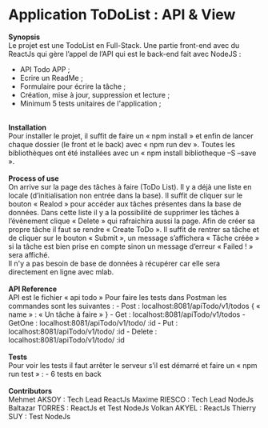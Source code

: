 # Application ToDoList : API & View
<b>Synopsis</b>
<br>
Le projet est une TodoList	en Full-Stack. Une partie front-end avec du ReactJs qui gère l’appel de l’API qui est le back-end fait avec NodeJS : 
- API Todo APP ;
- Ecrire un ReadMe ;
- Formulaire pour écrire la tâche ;
- Création, mise à jour, suppression et lecture ;
- Minimum 5 tests unitaires de l'application ;
<br>
<b>Installation</b>
<br>
Pour installer le projet, il suffit de faire un « npm install » et enfin de lancer chaque dossier (le front et le back) avec « npm run dev ».
Toutes les bibliothèques ont été installées avec un « npm install bibliotheque –S –save ».
<br><br>
<b>Process of use</b>
<br>
On arrive sur la page des tâches à faire (ToDo List). Il y a déjà une liste en locale (d’initialisation non entrée dans la base). Il suffit de cliquer sur le bouton « Realod » pour accéder aux tâches présentes dans la base de données. Dans cette liste il y a la possibilité de supprimer les tâches à l’évènement clique « Delete » qui rafraichira aussi la page. 
Afin de créer sa propre tâche il faut se rendre « Create ToDo ». Il suffit de rentrer sa tâche et de cliquer sur le bouton « Submit », un message s’affichera « Tâche créée » si la tâche est bien prise en compte sinon un message d’erreur « Failed ! » sera affiché.
<br>
Il n'y a pas besoin de base de données à récupérer car elle sera directement en ligne avec mlab.
<br><br>
<b>API Reference</b>
<br>
API est le fichier « api todo »
Pour faire les tests dans Postman les commandes sont les suivantes :
-	Post : localhost:8081/apiTodo/v1/todos { « name » : « Un tâche à faire » }
-	Get :  localhost:8081/apiTodo/v1/todos
-	GetOne : localhost:8081/apiTodo/v1/todo/ :id
-	Put : localhost:8081/apiTodo/v1/todo/ :id
-	Delete : localhost:8081/apiTodo/v1/todo/ :id
<br><br>
<b>Tests</b>
<br>
Pour voir les tests il faut arrêter le serveur s’il est démarré et faire un « npm run test » :
-	6 tests en back
<br><br>
<b>Contributors</b>
<br>
Mehmet AKSOY : Tech Lead ReactJs
Maxime RIESCO : Tech Lead NodeJs
Baltazar TORRES : ReactJs et Test NodeJs
Volkan AKYEL : ReactJs
Thierry SUY : Test NodeJs
